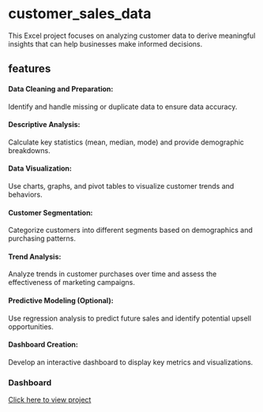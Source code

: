 # customer_sales_data
This Excel project focuses on analyzing customer data to derive meaningful insights that can help businesses make informed decisions. 
<h2>features</h2>
<p><h4>Data Cleaning and Preparation:</h4> Identify and handle missing or duplicate data to ensure data accuracy.
<h4>Descriptive Analysis:</h4> Calculate key statistics (mean, median, mode) and provide demographic breakdowns.
<h4>Data Visualization:</h4> Use charts, graphs, and pivot tables to visualize customer trends and behaviors.
<h4>Customer Segmentation: </h4>Categorize customers into different segments based on demographics and purchasing patterns.
<h4>Trend Analysis:</h4> Analyze trends in customer purchases over time and assess the effectiveness of marketing campaigns.
<h4>Predictive Modeling (Optional):</h4> Use regression analysis to predict future sales and identify potential upsell opportunities.
<h4>Dashboard Creation: </h4>Develop an interactive dashboard to display key metrics and visualizations.</p>

<h3>Dashboard</h3>
<a href="https://docs.google.com/spreadsheets/d/1g5lF0D6Mz91bOOK0MNuWfFD5ityhj3Jh/edit?usp=sharing&ouid=100608474498749454658&rtpof=true&sd=true"> Click here to view project </a>
